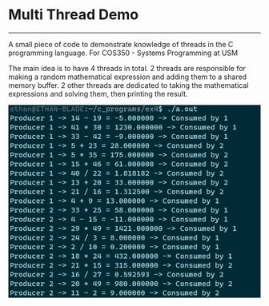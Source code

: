 # Multi Thread Demo
-----------------------------

A small piece of code to demonstrate knowledge of threads in the C programming language. For COS350 - Systems Programming at USM

The main idea is to have 4 threads in total. 2 threads are responsible for making a random mathematical expression and adding them to a shared memory buffer.
2 other threads are dedicated to taking the mathematical expressions and solving them, then printing the result. 

<img src="https://github.com/EthanGilles/MultiThreadDemo/blob/082e19fe4e5bef5277a72d5fbcd036c09b3d8c5f/results.png">

